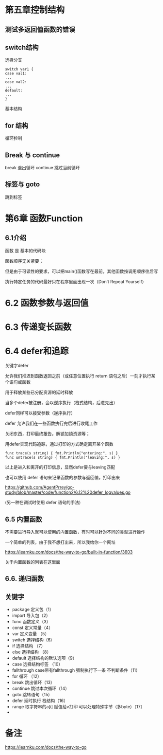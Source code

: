 
# 第五章控制结构

## 测试多返回值函数的错误

## switch结构
选择分支
```
switch var1 {
case val1:
...
case val2:
...
default:
...
}
```
基本结构

##  for 结构
循环控制

## Break 与 continue
break 退出循环
continue 跳过当前循环

## 标签与 goto
跳到标签
 
# 第6章 函数Function
## 6.1介绍
函数 是 基本的代码块
 
函数顺序无关紧要；

但是由于可读性的要求，可以把main()函数写在最前，其他函数按调用顺序往后写

执行特定任务的代码最好只在程序里面出现一次（Don’t Repeat Yourself）

# 6.2 函数参数与返回值
# 6.3 传递变长函数
# 6.4 defer和追踪

关键字defer

允许我们推迟到函数返回之前（或任意位置执行 return 语句之后）一刻才执行某个语句或函数

用于释放某些已分配资源的延时释放

当多个defer被注册，会以逆序执行（栈式结构，后进先出）

defer同样可以接受参数（逆序执行）

defer 允许我们在一些函数执行完后进行收尾工作

关闭东西，打印最终报告，解锁加锁资源等；

用defer实现代码追踪，通过打印的方式确定离开某个函数
```
func trace(s string) { fmt.Println("entering:", s) }
func untrace(s string) { fmt.Println("leaving:", s) }
```
以上是进入和离开的打印信息，显然defer要与leaving匹配

也可以使用 defer 语句来记录函数的参数与返回值，打印出来

https://github.com/AgentPrrey/go-study/blob/master/code/function2/6.12%20defer_logvalues.go

(另一种在调试时使用 defer 语句的手法)

## 6.5 内置函数
不需要进行导入就可以使用的内置函数，有时可以针对不同的类型进行操作

一个简单的列表，由于我不想打出来，所以我给你一个网址

https://learnku.com/docs/the-way-to-go/built-in-function/3603

关于内置函数的列表在这里面

## 6.6. 递归函数


## 关键字
* package 定义包（1）
* import 导入包（2）
* func 函数定义（3）
* const 定义常量（4）
* var 定义变量 （5）
* switch 选择结构（6）
* if 选择结构 （7）
* else 选择结构 （8）
* default 选择结构的默认选项（9）
* case 选择结构标签 （10）
* fallthrough case带有fallthrough 强制执行下一条 不判断条件（11）
* for 循环 （12）
* break 跳出循环（13）
* continue 跳过本次循环（14）
* goto 跳转语句（15）
* defer 延时执行 栈结构（16）
* range 取字符串的a[i] 赋值给v打印 可以处理特殊字节（多byte）（17）
* 
# 备注
https://learnku.com/docs/the-way-to-go